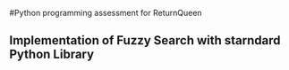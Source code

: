#Python programming assessment for ReturnQueen
## Implementation of Fuzzy Search with starndard Python Library

